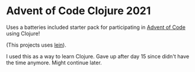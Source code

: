 # Advent of Code Clojure 2021

Uses a batteries included starter pack for participating in [Advent of Code](https://www.adventofcode.com) using Clojure!

(This projects uses [lein](https://github.com/technomancy/leiningen)).

I used this as a way to learn Clojure. Gave up after day 15 since didn't have the time anymore. Might continue later.